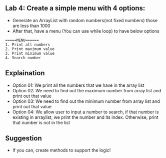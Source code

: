 ## Lab 4: Create a simple menu with 4 options:

* Generate an ArrayList with random numbers(not fixed numbers) those are less than 1000
* After that, have a menu (You can use while loop) to have below options

```
=====MENU======
1. Print all numbers
2. Print maximum value
3. Print minimum value
4. Search number
```

## Explaination
* Option 01: We print all the numbers that we have in the array list
* Option 02: We need to find out the maximum number from array list and print out that value
* Option 03: We need to find out the minimum number from array list and print out that value
* Option 04: We allow user to input a number to search, if that number is existing in arraylist, we print the number and its index. Otherwise, print that number is not in the list

## Suggestion
* If you can, create methods to support the logic!

